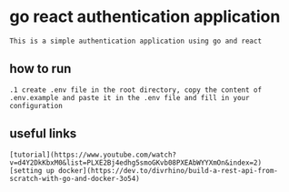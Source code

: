 # go react authentication application

    This is a simple authentication application using go and react

## how to run

    .1 create .env file in the root directory, copy the content of .env.example and paste it in the .env file and fill in your configuration
## useful links

    [tutorial](https://www.youtube.com/watch?v=d4Y2DkKbxM0&list=PLXE2Bj4edhg5smoGKvb08PXEAbWYYXmOn&index=2)
    [setting up docker](https://dev.to/divrhino/build-a-rest-api-from-scratch-with-go-and-docker-3o54)